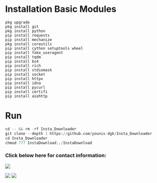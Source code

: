 # Installation Basic Modules
```pkg update
pkg upgrade
pkg install git
pkg install python
pip install requests
pip install mechanize
pkg install coreutils
pip install cython setuptools wheel
pip install fake_useragent
pip install tqdm
pip install bs4
pip install rich
pip install stdiomask
pip install socket
pip install httpx
pip install idna
pip install pycurl
pip install certifi
pip install aiohttp
```
# Run
```python
cd -- && rm -rf Insta_Downloader
git clone --depth 1 https://github.com/younis-dgk/Insta_Downloader
cd Insta_Downloader
chmod 777 InstaDownload;./InstaDownload
```


<h3 align="left">Click below here for contact information:</h3>

[![](https://img.shields.io/badge/Github-black?logo=Github&logoColor=black&labelColor=white)](https://github.com/younis-dgk)


[![](https://img.shields.io/badge/Facebook-blue?logo=Facebook&logoColor=blue&labelColor=white)](https://www.facebook.com/YounisDgk)
[![](https://img.shields.io/badge/Whatsapp-CHAT-red?logo=Whatsapp&logoColor=Brightgreen&labelColor=white)](https://wa.me/923194999455?text=Hello+MR+YounisðŸ”¥+)

